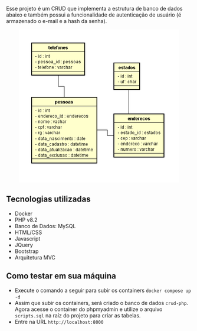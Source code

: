 Esse projeto é um CRUD que implementa a estrutura de banco de dados abaixo e também possui a funcionalidade de autenticação de usuário (é armazenado o e-mail e a hash da senha).

<p align="center">
  <img src="src/assets/img/db.png"/>
</p> 

## Tecnologias utilizadas

- Docker
- PHP v8.2
- Banco de Dados: MySQL
- HTML/CSS
- Javascript
- JQuery
- Bootstrap
- Arquitetura MVC

## Como testar em sua máquina

- Execute o comando a seguir para subir os containers `docker compose up -d`
- Assim que subir os containers, será criado o banco de dados `crud-php`. Agora acesse o container do phpmyadmin e utilize o arquivo `scripts.sql` na raíz do projeto para criar as tabelas. 
- Entre na URL `http://localhost:8000`
